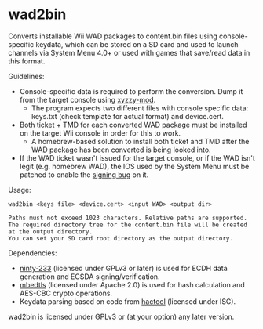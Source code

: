 # wad2bin

Converts installable Wii WAD packages to content.bin files using console-specific keydata, which can be stored on a SD card and used to launch channels via System Menu 4.0+ or used with games that save/read data in this format.

Guidelines:

* Console-specific data is required to perform the conversion. Dump it from the target console using [xyzzy-mod](https://github.com/DarkMatterCore/xyzzy-mod).
    * The program expects two different files with console specific data: keys.txt (check template for actual format) and device.cert.
* Both ticket + TMD for each converted WAD package must be installed on the target Wii console in order for this to work.
    * A homebrew-based solution to install both ticket and TMD after the WAD package has been converted is being looked into.
* If the WAD ticket wasn't issued for the target console, or if the WAD isn't legit (e.g. homebrew WAD), the IOS used by the System Menu must be patched to enable the [signing bug](https://wiibrew.org/wiki/Signing_bug) on it.

Usage:

```
wad2bin <keys file> <device.cert> <input WAD> <output dir>

Paths must not exceed 1023 characters. Relative paths are supported.
The required directory tree for the content.bin file will be created at the output directory.
You can set your SD card root directory as the output directory.
```

Dependencies:

* [ninty-233](https://github.com/jbop1626/ninty-233) (licensed under GPLv3 or later) is used for ECDH data generation and ECSDA signing/verification.
* [mbedtls](https://tls.mbed.org) (licensed under Apache 2.0) is used for hash calculation and AES-CBC crypto operations.
* Keydata parsing based on code from [hactool](https://github.com/SciresM/hactool) (licensed under ISC).

wad2bin is licensed under GPLv3 or (at your option) any later version.
